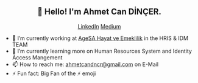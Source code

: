 <h2 align="center">👋 Hello! I'm Ahmet Can DİNÇER.</h2>
<p align="center">
  <a href="https://linkedin.com/ahmetcandincer">LinkedIn</a>
  <a LinkedIn /a>
  <a href="https://medium.com/@ahmetcandincer">Medium</a>
</p>


- 🔭 I’m currently working at [AgeSA Hayat ve Emeklilik](https://agesa.com.tr) in the HRIS & IDM TEAM
- 🌱 I’m currently learning more on Human Resources System and Identity Access Mangement
- 📫 How to reach me: [ahmetcandncr@gmail.com](ahmetcandncr@gmail.com) on E-Mail
- ⚡ Fun fact: Big Fan of the :zap: emoji
